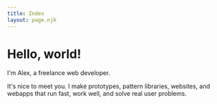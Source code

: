 ```yaml
---
title: Index
layout: page.njk
---
```


<h1 class="f1 f-subheadline-ns tracked-tight ttu ma0">Hello, world!</h1>

<p class="f3">I'm Alex, a freelance web developer.</p>

<p class="f3">It's nice to meet you. I make prototypes, pattern libraries, websites, and webapps that run fast, work well, and solve real user problems.</p>

<!--- <p class="f4"><a href="/hire-me">I'm currently available for hire</a> for remote or on-site projects in Bristol, Bath, Cardiff, or London, UK.</p> -->

